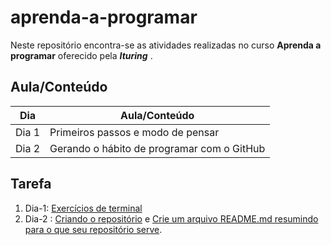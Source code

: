 # aprenda-a-programar

Neste repositório encontra-se as atividades realizadas no curso **Aprenda a programar** oferecido pela **_Ituring_** . 


## Aula/Conteúdo 

Dia   | Aula/Conteúdo
----- | ------------------------------------
Dia 1 | Primeiros passos e modo de pensar
Dia 2 | Gerando o hábito de programar com o GitHub


## Tarefa

1. Dia-1: [Exercícios de terminal](https://github.com/ituring-repo/aprendendo-a-programar/blob/main/Aula%201/Projeto%20para%20casa/Readme.md#exerc%C3%ADcios-de-terminal)
2. Dia-2 : [Criando o repositório](https://github.com/ituring-repo/aprendendo-a-programar/tree/main/Aula%202/Projeto%20para%20casa#exerc%C3%ADcio-1-criando-o-reposit%C3%B3riio) e [Crie um arquivo README.md resumindo para o que seu repositório serve](https://github.com/ituring-repo/aprendendo-a-programar/tree/main/Aula%202/Projeto%20para%20casa#exerc%C3%ADcio-2-crie-um-arquivo-readmemd-resumindo-para-o-que-seu-reposit%C3%B3rio-serve).


